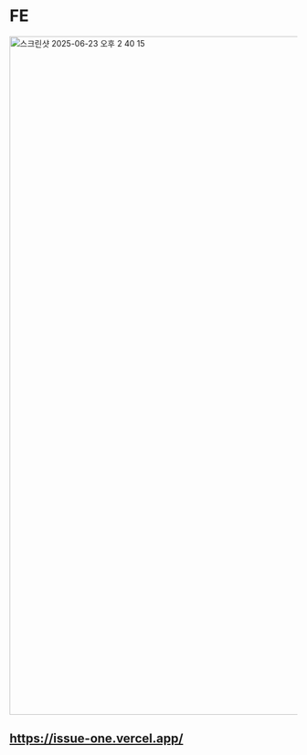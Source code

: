 # FE
<img width="1189" alt="스크린샷 2025-06-23 오후 2 40 15" src="https://github.com/user-attachments/assets/06849143-e5ae-49fe-9202-7cb652f375b4" />

## https://issue-one.vercel.app/

